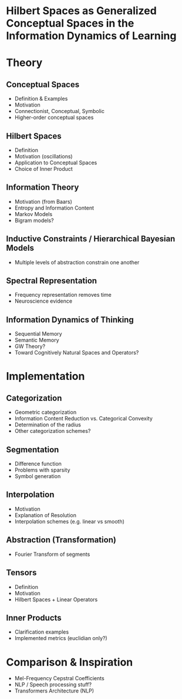 # Hilbert Spaces as Generalized Conceptual Spaces in the Information Dynamics of Learning

# Theory

## Conceptual Spaces
* Definition & Examples
* Motivation
* Connectionist, Conceptual, Symbolic
* Higher-order conceptual spaces

## Hilbert Spaces
* Definition
* Motivation (oscillations)
* Application to Conceptual Spaces
* Choice of Inner Product

## Information Theory
* Motivation (from Baars)
* Entropy and Information Content
* Markov Models
* Bigram models?

## Inductive Constraints / Hierarchical Bayesian Models
* Multiple levels of abstraction constrain one another

## Spectral Representation
* Frequency representation removes time
* Neuroscience evidence

## Information Dynamics of Thinking
* Sequential Memory
* Semantic Memory
* GW Theory?
* Toward Cognitively Natural Spaces and Operators?

# Implementation

## Categorization
* Geometric categorization
* Information Content Reduction vs. Categorical Convexity
* Determination of the radius
* Other categorization schemes?

## Segmentation
* Difference function
* Problems with sparsity
* Symbol generation

## Interpolation
* Motivation
* Explanation of Resolution
* Interpolation schemes (e.g. linear vs smooth)

## Abstraction (Transformation)
* Fourier Transform of segments

## Tensors
* Definition
* Motivation
* Hilbert Spaces + Linear Operators

## Inner Products
* Clarification examples
* Implemented metrics (euclidian only?)

# Comparison & Inspiration
* Mel-Frequency Cepstral Coefficients
* NLP / Speech processing stuff?
* Transformers Architecture (NLP)
